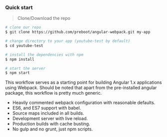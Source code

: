 ### Quick start

> Clone/Download the repo

```bash
# clone our repo
$ git clone https://github.com/preboot/angular-webpack.git my-app

# change directory to your app (youtube-test by default)
$ cd youtube-test

# install the dependencies with npm
$ npm install

# start the server
$ npm start
```

This workflow serves as a starting point for building Angular 1.x applications using Webpack. Should be noted that apart from the pre-installed angular package, this workflow is pretty much generic.

* Heavily commented webpack configuration with reasonable defaults.
* ES6, and ES7 support with babel.
* Source maps included in all builds.
* Development server with live reload.
* Production builds with cache busting.
* No gulp and no grunt, just npm scripts.
